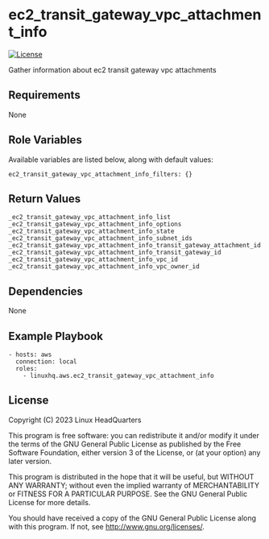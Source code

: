 # ec2\_transit\_gateway\_vpc\_attachment\_info

[![License](https://img.shields.io/badge/license-GPLv3-lightgreen)](https://www.gnu.org/licenses/gpl-3.0.en.html#license-text)

Gather information about ec2 transit gateway vpc attachments

## Requirements

None

## Role Variables

Available variables are listed below, along with default values:

    ec2_transit_gateway_vpc_attachment_info_filters: {}

## Return Values

    _ec2_transit_gateway_vpc_attachment_info_list
    _ec2_transit_gateway_vpc_attachment_info_options
    _ec2_transit_gateway_vpc_attachment_info_state
    _ec2_transit_gateway_vpc_attachment_info_subnet_ids
    _ec2_transit_gateway_vpc_attachment_info_transit_gateway_attachment_id
    _ec2_transit_gateway_vpc_attachment_info_transit_gateway_id
    _ec2_transit_gateway_vpc_attachment_info_vpc_id
    _ec2_transit_gateway_vpc_attachment_info_vpc_owner_id

## Dependencies

None

## Example Playbook

    - hosts: aws
      connection: local
      roles:
        - linuxhq.aws.ec2_transit_gateway_vpc_attachment_info

## License

Copyright (C) 2023 Linux HeadQuarters

This program is free software: you can redistribute it and/or modify
it under the terms of the GNU General Public License as published by
the Free Software Foundation, either version 3 of the License, or
(at your option) any later version.

This program is distributed in the hope that it will be useful,
but WITHOUT ANY WARRANTY; without even the implied warranty of
MERCHANTABILITY or FITNESS FOR A PARTICULAR PURPOSE. See the
GNU General Public License for more details.

You should have received a copy of the GNU General Public License
along with this program. If not, see <http://www.gnu.org/licenses/>.
